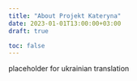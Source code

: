 ```yaml
---
title: "About Projekt Kateryna" 
date: 2023-01-01T13:00:00+03:00
draft: true

toc: false
---
```


placeholder for ukrainian translation